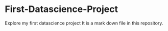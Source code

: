 # First-Datascience-Project
Explore my first datascience project
It is a mark down file in this repository.
